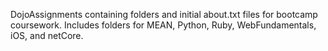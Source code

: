 DojoAssignments containing folders and initial about.txt files for bootcamp coursework.  Includes folders for MEAN, Python, Ruby, WebFundamentals, iOS, and netCore.
